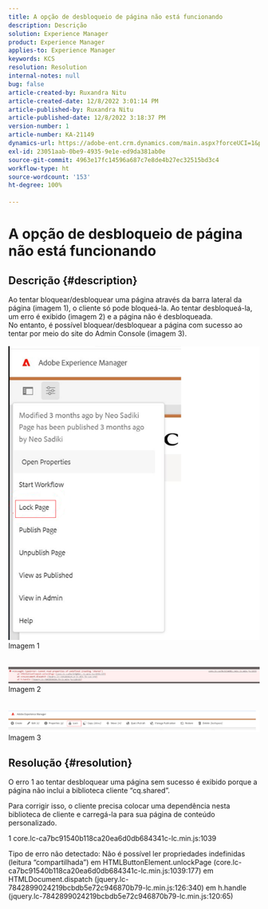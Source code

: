 ```yaml
---
title: A opção de desbloqueio de página não está funcionando
description: Descrição
solution: Experience Manager
product: Experience Manager
applies-to: Experience Manager
keywords: KCS
resolution: Resolution
internal-notes: null
bug: false
article-created-by: Ruxandra Nitu
article-created-date: 12/8/2022 3:01:14 PM
article-published-by: Ruxandra Nitu
article-published-date: 12/8/2022 3:18:37 PM
version-number: 1
article-number: KA-21149
dynamics-url: https://adobe-ent.crm.dynamics.com/main.aspx?forceUCI=1&pagetype=entityrecord&etn=knowledgearticle&id=6c4cce23-0977-ed11-81aa-6045bd006a22
exl-id: 23051aab-0be9-4935-9e1e-ed9da381ab0e
source-git-commit: 4963e17fc14596a687c7e8de4b27ec32515bd3c4
workflow-type: ht
source-wordcount: '153'
ht-degree: 100%

---
```


# A opção de desbloqueio de página não está funcionando

## Descrição {#description}

Ao tentar bloquear/desbloquear uma página através da barra lateral da página (imagem 1), o cliente só pode bloqueá-la. Ao tentar desbloqueá-la, um erro é exibido (imagem 2) e a página não é desbloqueada. <br>No entanto, é possível bloquear/desbloquear a página com sucesso ao tentar por meio do site do Admin Console (imagem 3).<br> <br>![](assets/___b57d848c-0b77-ed11-81aa-6045bd006a22___.png)<br>Imagem 1<br> <br> <br>![](assets/___41e58f92-0b77-ed11-81aa-6045bd006a22___.png)<br>Imagem 2<br> <br> <br>![](assets/___43e58f92-0b77-ed11-81aa-6045bd006a22___.png)<br>Imagem 3

## Resolução {#resolution}


O erro 1 ao tentar desbloquear uma página sem sucesso é exibido porque a página não inclui a biblioteca cliente “cq.shared”.

Para corrigir isso, o cliente precisa colocar uma dependência nesta biblioteca de cliente e carregá-la para sua página de conteúdo personalizado.





1 core.lc-ca7bc91540b118ca20ea6d0db684341c-lc.min.js:1039

Tipo de erro não detectado: Não é possível ler propriedades indefinidas (leitura “compartilhada”)
em HTMLButtonElement.unlockPage (core.lc-ca7bc91540b118ca20ea6d0db684341c-lc.min.js:1039:177)
em HTMLDocument.dispatch (jquery.lc-7842899024219bcbdb5e72c946870b79-lc.min.js:126:340)
em h.handle (jquery.lc-7842899024219bcbdb5e72c946870b79-lc.min.js:120:65)

